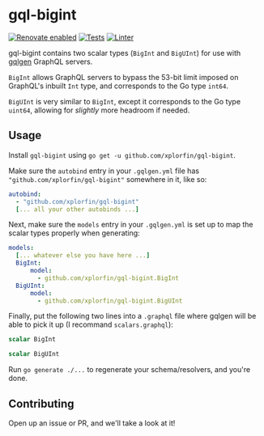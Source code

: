 # gql-bigint

[![Renovate enabled](https://img.shields.io/badge/renovate-enabled-brightgreen.svg)](https://app.renovatebot.com/dashboard#github/xplorfin/gql-bigint)
[![Tests](https://github.com/xplorfin/gql-bigint/actions/workflows/test.yml/badge.svg)](https://github.com/xplorfin/gql-bigint/actions/workflows/test.yml)
[![Linter](https://github.com/xplorfin/gql-bigint/actions/workflows/lint.yml/badge.svg)](https://github.com/xplorfin/gql-bigint/actions/workflows/lint.yml)

gql-bigint contains two scalar types (`BigInt` and `BigUInt`) for use with [gqlgen](https://github.com/99designs/gqlgen) GraphQL servers.

`BigInt` allows GraphQL servers to bypass the 53-bit limit imposed on GraphQL's inbuilt `Int` type, and corresponds to the 
Go type `int64`.

`BigUInt` is very similar to `BigInt`, except it corresponds to the Go type `uint64`, allowing for _slightly_ more headroom
if needed. 

## Usage

Install `gql-bigint` using `go get -u github.com/xplorfin/gql-bigint`.

Make sure the `autobind` entry in your `.gqlgen.yml` file has `"github.com/xplorfin/gql-bigint"` somewhere in it,
like so:

```yaml
autobind:
  - "github.com/xplorfin/gql-bigint"
  [... all your other autobinds ...]
```

Next, make sure the `models` entry in your `.gqlgen.yml` is set up to map the scalar types properly when generating:

```yaml
models:
  [... whatever else you have here ...]
  BigInt:
      model:
        - github.com/xplorfin/gql-bigint.BigInt
  BigUInt:
      model:
        - github.com/xplorfin/gql-bigint.BigUInt
```

Finally, put the following two lines into a `.graphql` file where gqlgen will be able to pick it up (I recommand `scalars.graphql`):

```graphql
scalar BigInt

scalar BigUInt
```

Run `go generate ./...` to regenerate your schema/resolvers, and you're done. 

## Contributing

Open up an issue or PR, and we'll take a look at it!